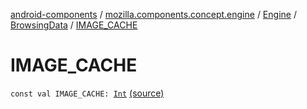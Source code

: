[android-components](../../../index.md) / [mozilla.components.concept.engine](../../index.md) / [Engine](../index.md) / [BrowsingData](index.md) / [IMAGE_CACHE](./-i-m-a-g-e_-c-a-c-h-e.md)

# IMAGE_CACHE

`const val IMAGE_CACHE: `[`Int`](https://kotlinlang.org/api/latest/jvm/stdlib/kotlin/-int/index.html) [(source)](https://github.com/mozilla-mobile/android-components/blob/master/components/concept/engine/src/main/java/mozilla/components/concept/engine/Engine.kt#L33)